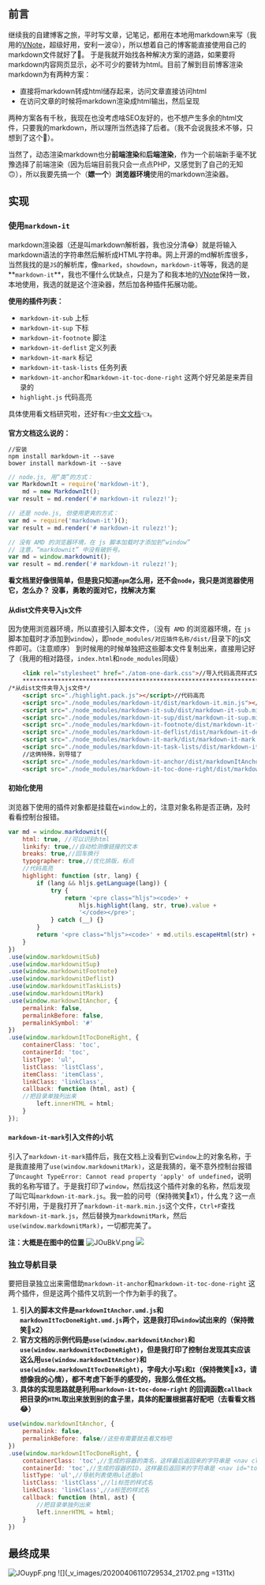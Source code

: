 ## 前言

继续我的自建博客之旅，平时写文章，记笔记，都用在本地用markdown来写（我用的[VNote](https://tamlok.github.io/vnote)，超级好用，安利一波😜），所以想着自己的博客能直接使用自己的markdown文件就好了🤔。
于是我就开始找各种解决方案的道路，如果要将markdown内容网页显示，必不可少的要转为html。目前了解到目前博客渲染markdown为有两种方案：

- 直接将markdown转成html储存起来，访问文章直接访问html
- 在访问文章的时候将markdown渲染成html输出，然后呈现

两种方案各有千秋，我现在也没考虑啥SEO友好的，也不想产生多余的html文件，只要我的markdown，所以理所当然选择了后者。（我不会说我技术不够，只想到了这个🐶）。

当然了，动态渲染markdown也分**前端渲染**和**后端渲染**，作为一个前端新手毫不犹豫选择了前端渲染（因为后端目前我只会一点点PHP，又感觉到了自己的无知🙃），所以我要先搞一个（**嫖一个**）**浏览器环境**使用的markdown渲染器。

## 实现

### 使用`markdown-it`

markdown渲染器（还是叫markdown解析器，我也没分清😂）就是将输入markdown语法的字符串然后解析成HTML字符串。网上开源的md解析库很多，当然我找的是`JS`的解析库，像`marked`，`showdown`，`markdown-it`等等，我选的是**`markdown-it`**，我也不懂什么优缺点，只是为了和我本地的[VNote](https://tamlok.github.io/vnote)保持一致，本地使用，我选的就是这个渲染器，然后加各种插件拓展功能。

**使用的插件列表：**

- `markdown-it-sub` 上标
- `markdown-it-sup` 下标
- `markdown-it-footnote` 脚注
- `markdown-it-deflist` 定义列表
- `markdown-it-mark` 标记
- `markdown-it-task-lists` 任务列表
- `markdown-it-anchor`和`markdown-it-toc-done-right` 这两个好兄弟是来弄目录的
- `highlight.js` 代码高亮

具体使用看文档研究啦，还好有👉[中文文档](https://markdown-it.docschina.org/api/MarkdownIt.html)👈。

**官方文档这么说的：**
```
//安装
npm install markdown-it --save
bower install markdown-it --save
```

```js
// node.js, 用“类”的方式：
var MarkdownIt = require('markdown-it'),
    md = new MarkdownIt();
var result = md.render('# markdown-it rulezz!');

// 还是 node.js, 但使用更爽的方式：
var md = require('markdown-it')();
var result = md.render('# markdown-it rulezz!');

// 没有 AMD 的浏览器环境，在 js 脚本加载时才添加到“window”
// 注意，“markdownit” 中没有破折号。
var md = window.markdownit();
var result = md.render('# markdown-it rulezz!');
```
**看文档里好像很简单，但是我只知道`npm`怎么用，还不会`node`，我只是浏览器使用它，怎么办？** **没事，勇敢的面对它，找解决方案**


#### 从dist文件夹导入js文件

因为使用浏览器环境，所以直接引入脚本文件，（没有` AMD` 的浏览器环境，在 `js` 脚本加载时才添加到`window`），即`node_modules/对应插件名称/dist/`目录下的js文件即可。（注意顺序）
到时候用的时候单独把这些脚本文件复制出来，直接用记好了（我用的相对路径，`index.html`和`node_modules`同级）

```html
    <link rel="stylesheet" href="./atom-one-dark.css">//导入代码高亮样式文件
    ***********************************************************************
/*从dist文件夹导入js文件*/
    <script src="./highlight.pack.js"></script>//代码高亮
    <script src="./node_modules/markdown-it/dist/markdown-it.min.js"></script>
    <script src="./node_modules/markdown-it-sub/dist/markdown-it-sub.min.js"></script>
    <script src="./node_modules/markdown-it-sup/dist/markdown-it-sup.min.js"></script>
    <script src="./node_modules/markdown-it-footnote/dist/markdown-it-footnote.min.js"></script>
    <script src="./node_modules/markdown-it-deflist/dist/markdown-it-deflist.min.js"></script>
    <script src="./node_modules/markdown-it-mark/dist/markdown-it-mark.min.js"></script>
    <script src="./node_modules/markdown-it-task-lists/dist/markdown-it-task-lists.min.js"></script>
    //这俩特殊，别导错了
    <script src="./node_modules/markdown-it-anchor/dist/markdownItAnchor.umd.js"></script>
    <script src="./node_modules/markdown-it-toc-done-right/dist/markdownItTocDoneRight.umd.js"></script>

```
#### 初始化使用

浏览器下使用的插件对象都是挂载在`window`上的，注意对象名称是否正确，及时看看控制台报错。

```js
var md = window.markdownit({
    html: true, //可以识别html
    linkify: true,//自动检测像链接的文本
    breaks: true,//回车换行
    typographer: true,//优化排版，标点
    //代码高亮
    highlight: function (str, lang) {
        if (lang && hljs.getLanguage(lang)) {
            try {
                return '<pre class="hljs"><code>' +
                    hljs.highlight(lang, str, true).value +
                    '</code></pre>';
            } catch (__) {}
        }
        return '<pre class="hljs"><code>' + md.utils.escapeHtml(str) + '</code></pre>';
    }
})
.use(window.markdownitSub)
.use(window.markdownitSup)
.use(window.markdownitFootnote)
.use(window.markdownitDeflist)
.use(window.markdownitTaskLists)
.use(window.markdownitMark)
.use(window.markdownItAnchor, {
    permalink: false,
    permalinkBefore: false,
    permalinkSymbol: '#'
})
.use(window.markdownItTocDoneRight, {
    containerClass: 'toc',
    containerId: 'toc',
    listType: 'ul',
    listClass: 'listClass',
    itemClass: 'itemClass',
    linkClass: 'linkClass',
    callback: function (html, ast) {
    //把目录单独列出来
        left.innerHTML = html;
    }
});
```
#### `markdown-it-mark`引入文件的小坑

引入了`markdown-it-mark`插件后，我在文档上没看到它`window`上的对象名称，于是我直接用了`use(window.markdownitMark)`，这是我猜的，毫不意外控制台报错了`Uncaught TypeError: Cannot read property 'apply' of undefined`，说明我的名称写错了。于是我打印了`window`，然后找这个插件对象的名称，然后发现了叫它叫`markdown-it-mark.js`。我一脸的问号（保持微笑🙂x1），什么鬼？这一点不好引用，于是我打开了`markdown-it-mark.min.js`这个文件，`Ctrl+F`查找`markdown-it-mark.js`，然后替换为`markdownitMark`，然后`use(window.markdownitMark)`，一切都完美了。

**注：大概是在图中的位置**
![JOuBkV.png](https://s1.ax1x.com/2020/05/01/JOuBkV.png)
![](_v_images/20200406103509271_7301.png)

### 独立导航目录

要把目录独立出来需借助`markdown-it-anchor`和`markdown-it-toc-done-right` 这两个插件，但是这两个插件又坑到一个作为新手的我了。

1. **引入的脚本文件是`markdownItAnchor.umd.js`和`markdownItTocDoneRight.umd.js`两个，这是我打印`window`试出来的（保持微笑🙂x2）**
2. **官方文档的示例代码是`use(window.markdownitAnchor)`和`use(window.markdownitTocDoneRight)`，但是我打印了控制台发现其实应该这么用`use(window.markdownItAnchor)`和`use(window.markdownItTocDoneRight)`，字母大小写`i`和`I`（保持微笑🙂x3，请想像我的心情），都不考虑下新手的感受的，我那么信任文档。**
3. **具体的实现思路就是利用`markdown-it-toc-done-right` 的回调函数`callback`把目录的`HTML`取出来放到别的盒子里，具体的配置根据喜好配吧（去看看文档😂）**
```js
use(window.markdownItAnchor, {
    permalink: false,
    permalinkBefore: false//这些有需要就去看文档吧
})
.use(window.markdownItTocDoneRight, {
    containerClass: 'toc',//生成的容器的类名，这样最后返回来的字符串是 <nav class="toc"><nav/>
    containerId: 'toc',//生成的容器的ID，这样最后返回来的字符串是 <nav id="toc"><nav/>
    listType: 'ul',//导航列表使用ul还是ol
    listClass: 'listClass',//li标签的样式名
    linkClass: 'linkClass',//a标签的样式名
    callback: function (html, ast) {
        //把目录单独列出来
        left.innerHTML = html;
    }
})
```
## 最终成果

![JOuypF.png](https://s1.ax1x.com/2020/05/01/JOuypF.png)
![](_v_images/20200406110729534_21702.png =1311x)







